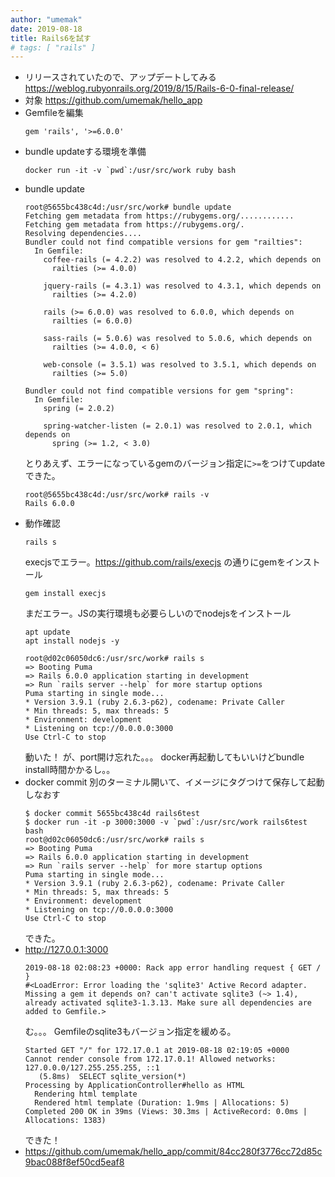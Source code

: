 ```yaml
---
author: "umemak"
date: 2019-08-18
title: Rails6を試す
# tags: [ "rails" ]
---
```


* リリースされていたので、アップデートしてみる
  https://weblog.rubyonrails.org/2019/8/15/Rails-6-0-final-release/
* 対象
  https://github.com/umemak/hello_app
* Gemfileを編集
  ```
  gem 'rails', '>=6.0.0'
  ```
* bundle updateする環境を準備
  ```
  docker run -it -v `pwd`:/usr/src/work ruby bash
  ```
* bundle update
  ```
  root@5655bc438c4d:/usr/src/work# bundle update
  Fetching gem metadata from https://rubygems.org/............
  Fetching gem metadata from https://rubygems.org/.
  Resolving dependencies....
  Bundler could not find compatible versions for gem "railties":
    In Gemfile:
      coffee-rails (= 4.2.2) was resolved to 4.2.2, which depends on
        railties (>= 4.0.0)

      jquery-rails (= 4.3.1) was resolved to 4.3.1, which depends on
        railties (>= 4.2.0)

      rails (>= 6.0.0) was resolved to 6.0.0, which depends on
        railties (= 6.0.0)

      sass-rails (= 5.0.6) was resolved to 5.0.6, which depends on
        railties (>= 4.0.0, < 6)

      web-console (= 3.5.1) was resolved to 3.5.1, which depends on
        railties (>= 5.0)

  Bundler could not find compatible versions for gem "spring":
    In Gemfile:
      spring (= 2.0.2)

      spring-watcher-listen (= 2.0.1) was resolved to 2.0.1, which depends on
        spring (>= 1.2, < 3.0)
  ```
  とりあえず、エラーになっているgemのバージョン指定に`>=`をつけてupdateできた。
  ```
  root@5655bc438c4d:/usr/src/work# rails -v
  Rails 6.0.0
  ```
* 動作確認
  ```
  rails s
  ```
  execjsでエラー。https://github.com/rails/execjs の通りにgemをインストール
  ```
  gem install execjs
  ```
  まだエラー。JSの実行環境も必要らしいのでnodejsをインストール
  ```
  apt update
  apt install nodejs -y
  ```
  ```
  root@d02c06050dc6:/usr/src/work# rails s
  => Booting Puma
  => Rails 6.0.0 application starting in development 
  => Run `rails server --help` for more startup options
  Puma starting in single mode...
  * Version 3.9.1 (ruby 2.6.3-p62), codename: Private Caller
  * Min threads: 5, max threads: 5
  * Environment: development
  * Listening on tcp://0.0.0.0:3000
  Use Ctrl-C to stop
  ```
  動いた！
  が、port開け忘れた。。。
  docker再起動してもいいけどbundle install時間かかるし。。
* docker commit
  別のターミナル開いて、イメージにタグつけて保存して起動しなおす
  ```
  $ docker commit 5655bc438c4d rails6test
  $ docker run -it -p 3000:3000 -v `pwd`:/usr/src/work rails6test bash
  root@d02c06050dc6:/usr/src/work# rails s
  => Booting Puma
  => Rails 6.0.0 application starting in development 
  => Run `rails server --help` for more startup options
  Puma starting in single mode...
  * Version 3.9.1 (ruby 2.6.3-p62), codename: Private Caller
  * Min threads: 5, max threads: 5
  * Environment: development
  * Listening on tcp://0.0.0.0:3000
  Use Ctrl-C to stop
  ```
  できた。
* http://127.0.0.1:3000
  ```
  2019-08-18 02:08:23 +0000: Rack app error handling request { GET / }
  #<LoadError: Error loading the 'sqlite3' Active Record adapter. Missing a gem it depends on? can't activate sqlite3 (~> 1.4), already activated sqlite3-1.3.13. Make sure all dependencies are added to Gemfile.>
  ```
  む。。。
  Gemfileのsqlite3もバージョン指定を緩める。
  ```
  Started GET "/" for 172.17.0.1 at 2019-08-18 02:19:05 +0000
  Cannot render console from 172.17.0.1! Allowed networks: 127.0.0.0/127.255.255.255, ::1
     (5.8ms)  SELECT sqlite_version(*)
  Processing by ApplicationController#hello as HTML
    Rendering html template
    Rendered html template (Duration: 1.9ms | Allocations: 5)
  Completed 200 OK in 39ms (Views: 30.3ms | ActiveRecord: 0.0ms | Allocations: 1383)
  ```
  できた！
* https://github.com/umemak/hello_app/commit/84cc280f3776cc72d85c9bac088f8ef50cd5eaf8

